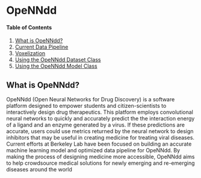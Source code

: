 # OpeNNdd
#### Table of Contents
1. [What is OpeNNdd?](#what-is-openndd)
2. [Current Data Pipeline](data-pipeline)
3. [Voxelization](voxelization)
4. [Using the OpeNNdd Dataset Class](openndd-dataset-class)
5. [Using the OpeNNdd Model Class](openndd-model-class)


## What is OpeNNdd?
OpeNNdd (Open Neural Networks for Drug Discovery) is a software platform designed to empower students and citizen-scientists to interactively design drug therapeutics.
This platform employs convolutional neural networks to quickly and accurately predict the the interaction energy of a ligand and
an enzyme generated by a virus. If these predictions are accurate, users could use metrics returned by the neural network to design
inhibitors that may be useful in creating medicine for treating viral diseases. Current efforts at Berkeley Lab have been focused
on building an accurate machine learning model and optimized data pipeline for OpeNNdd. By making the process of designing medicine
more accessible, OpeNNdd aims to help crowdsource medical solutions for newly emerging and re-emerging diseases around the world
